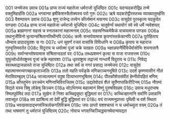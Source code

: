 001  जनमेजय उवाच
001a प्राप्य राज्यं महातेजा धर्मराजो युधिष्ठिरः
001c यदन्यदकरोद्विप्र तन्मे वक्तुमिहार्हसि
002a भगवान्वा हृषीकेशस्त्रैलोक्यस्य परो गुरुः
002c ऋषे यदकरोद्वीरस्तच्च व्याख्यातुमर्हसि
003  वैशम्पायन उवाच
003a शृणु राजेन्द्र तत्त्वेन कीर्त्यमानं मयानघ
003c वासुदेवं पुरस्कृत्य यदकुर्वत पाण्डवाः
004a प्राप्य राज्यं महातेजा धर्मराजो युधिष्ठिरः
004c चातुर्वर्ण्यं यथायोगं स्वे स्वे धर्मे न्यवेशयत्
005a ब्राह्मणानां सहस्रं च स्नातकानां महात्मनाम्
005c सहस्रनिष्कमेकैकं वाचयामास पाण्डवः
006a तथानुजीविनो भृत्यान्संश्रितानतिथीनपि
006c कामैः सन्तर्पयामास कृपणांस्तर्ककानपि
007a पुरोहिताय धौम्याय प्रादादयुतशः स गाः
007c धनं सुवर्णं रजतं वासांसि विविधानि च
008a कृपाय च महाराज गुरुवृत्तिमवर्तत
008c विदुराय च धर्मात्मा पूजां चक्रे यतव्रतः
009a भक्षान्नपानैर्विविधैर्वासोभिः शयनासनैः
009c सर्वान्सन्तोषयामास संश्रितान्ददतां वरः
010a लब्धप्रशमनं कृत्वा स राजा राजसत्तम
010c युयुत्सोर्धार्तराष्ट्रस्य पूजां चक्रे महायशाः
011a धृतराष्ट्राय तद्राज्यं गान्धार्यै विदुराय च
011c निवेद्य स्वस्थवद्राजन्नास्ते राजा युधिष्ठिरः
012a तथा सर्वं स नगरं प्रसाद्य जनमेजय
012c वासुदेवं महात्मानमभ्यगच्छत्कृताञ्जलिः
013a ततो महति पर्यङ्के मणिकाञ्चनभूषिते
013c ददर्श कृष्णमासीनं नीलं मेराविवाम्बुदम्
014a जाज्वल्यमानं वपुषा दिव्याभरणभूषितम्
014c पीतकौशेयसंवीतं हेम्नीवोपहितं मणिम्
015a कौस्तुभेन उरःस्थेन मणिनाभिविराजितम्
015c उद्यतेवोदयं शैलं सूर्येणाप्तकिरीटिनम्
015e नौपम्यं विद्यते यस्य त्रिषु लोकेषु किञ्चन
016a सोऽभिगम्य महात्मानं विष्णुं पुरुषविग्रहम्
016c उवाच मधुराभाषः स्मितपूर्वमिदं तदा
017a सुखेन ते निशा कच्चिद्व्युष्टा बुद्धिमतां वर
017c कच्चिज्ज्ञानानि सर्वाणि प्रसन्नानि तवाच्युत
018a तव ह्याश्रित्य तां देवीं बुद्धिं बुद्धिमतां वर
018c वयं राज्यमनुप्राप्ताः पृथिवी च वशे स्थिता
019a भवत्प्रसादाद्भगवंस्त्रिलोकगतिविक्रम
019c जयः प्राप्तो यशश्चाग्र्यं न च धर्माच्च्युता वयम्
020a तं तथा भाषमाणं तु धर्मराजं युधिष्ठिरम्
020c नोवाच भगवान्किञ्चिद्ध्यानमेवान्वपद्यत


